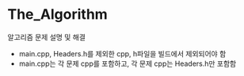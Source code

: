 # The_Algorithm
알고리즘 문제 설명 및 해결

* main.cpp, Headers.h를 제외한 cpp, h파일을 빌드에서 제외되어야 함
* main.cpp는 각 문제 cpp를 포함하고, 각 문제 cpp는 Headers.h만 포함함

